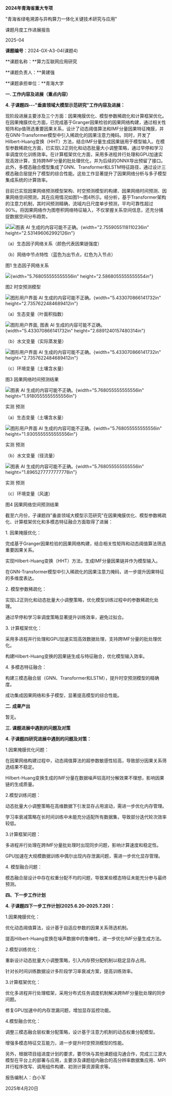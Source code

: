 **2024年青海省重大专项**

"青海省绿电溯源与异构算力一体化关键技术研究与应用"

课题月度工作进展报告

2025-04

**课题编号**：2024-GX-A3-04(课题4)

**课题名称：**算力互联网应用研究

**课题负责人：**黄建强

**课题承担单位：**青海大学

**一. 工作内容及进展（重点内容）**

**4. 子课题四---"垂直领域大模型示范研究"工作内容及进展：**

现阶段进展主要涉及三个方面：因果掩膜优化、模型参数稀疏化和计算框架优化。在因果掩膜优化方面，已完成基于Granger因果检验的因果网络构建，通过相关性矩阵和p值筛选重要因果关系，设计了动态阈值算法和IMF分量因果特征掩膜，并在GNN-Transformer模型中引入稀疏化的因果注意力掩码。同时，开发了Hilbert-Huang变换（HHT）方法，结合IMF分量生成因果链用于模型输入。在模型参数稀疏化方面，已实现L2正则化和动态批量大小调整策略，通过早停和学习率调度优化训练效率。在计算框架优化方面，采用多进程并行处理和GPU加速实现高效计算，支持跨IMF分量的批处理优化，并为后续的ONNX导出预留了接口。此外，多模态融合模型集成了GNN、Transformer和LSTM特征路径，通过设计三模态融合层提升了模型的综合性能。这些工作显著提升了因果网络分析与多子模型集成系统的计算效率。

目前已实现因果网络预测模型架构、时空预测模型的构建、因果网络时间预测、因果网络空间预测，其在应用情况如图1～图4所示。经分析，基于Transformer架构的注意力机制，其时间预测精确，流域内日尺度单步预测，平均可靠性超过90%。将因果网络作为图卷积网络特征输入，不仅掌握关系空间信息，还充分捕捉数据空间分布趋势。

![](media/image28.png)![图表 AI
生成的内容可能不正确。](media/image2.png){width="2.7559055118110236in"
height="2.531496062992126in"}

（a）生态因子网络关系（颜色代表因果链强度）

（b）网络中节点特性（蓝色为出节点，红色为入节点）

图1 生态因子网络关系

![](media/image3.png){width="5.768055555555556in"
height="2.5868055555555554in"}

图2 时空预测模型

![图形用户界面 AI
生成的内容可能不正确。](media/image4.png){width="5.433070866141732in"
height="2.7357622484689412in"}

（a）生态变量（叶面积指数）

![图形用户界面, 图表 AI
生成的内容可能不正确。](media/image5.png){width="5.433070866141732in"
height="2.6891240157480314in"}

（b）水文变量（实际蒸发量）

![图形用户界面 AI
生成的内容可能不正确。](media/image4.png){width="5.433070866141732in"
height="2.7357622484689412in"}

（c）环境变量（土壤含水量）

图3 因果网络时间预测结果

![图表 AI
生成的内容可能不正确。](media/image6.png){width="5.768055555555556in"
height="1.9180555555555556in"}

实测 预测

（a）生态变量（土壤含水量）

![图形用户界面 AI
生成的内容可能不正确。](media/image7.png){width="5.768055555555556in"
height="1.9305555555555556in"}

实测 预测

（b）水文变量（径流量）

![图表 AI
生成的内容可能不正确。](media/image8.png){width="5.768055555555556in"
height="1.8965277777777778in"}

实测 预测

（c）环境变量（风速）

图4 因果网络空间预测结果

截至六月份，子课题四"垂直领域大模型示范研究"在因果掩膜优化、模型参数稀疏化、计算框架优化和多模态特征融合方面取得了进展：

1\. 因果掩膜优化：

完成基于Granger因果检验的因果网络构建，结合相关性矩阵和动态阈值算法筛选重要因果关系。

实现Hilbert-Huang变换（HHT）方法，生成IMF分量因果链并作为模型输入。

在GNN-Transformer模型中引入稀疏化的因果注意力掩码，进一步提升因果特征的多维度表达。

2\. 模型参数稀疏化：

实现L2正则化和动态批量大小调整策略，优化模型训练过程中的参数稀疏化处理。

通过早停和学习率调度策略显著提升训练效率，避免过拟合。

3\. 计算框架优化：

采用多进程并行处理和GPU加速实现高效数据处理，支持跨IMF分量的批处理优化。

构建Hilbert-Huang变换的因果链生成与特征融合，优化模型输入效率。

4\. 多模态特征融合：

构建三模态融合层（GNN、Transformer和LSTM），提升时空预测模型的精确度。

成功集成因果网络和多子模型，显著提高模型的综合性能。

**二. 成果产出**

暂无。

**三. 课题进展中遇到的问题及对策**

**4. 子课题四研究进展中遇到的问题及对策：**

1.因果掩膜优化问题：

在因果网络构建过程中，动态阈值算法的超参数敏感性较高，导致部分因果关系筛选结果不稳定。

Hilbert-Huang变换生成的IMF分量在数据噪声较高时分解效果不理想，影响因果链的生成质量。

2.模型训练问题：

动态批量大小调整策略在高维数据下引发显存占用波动，需进一步优化内存管理。

学习率衰减策略在长时间训练中未能充分适配所有数据集，导致部分迭代轮次效率较低。

3.计算框架问题：

多进程并行处理在跨IMF分量批处理时出现同步问题，影响计算速度和稳定性。

GPU加速在大规模数据训练中偶尔出现内存泄漏问题，需进一步优化显存管理。

4\. 模型融合问题：

模态融合层设计中存在权重分配不均的问题，导致某些模态特征未能充分参与最终预测。

**四、下一步工作计划**

**4. 子课题四下一步工作计划(2025.6.20-2025.7.20)：**

1.因果掩膜优化：

优化动态阈值算法，设计基于自适应参数的因果关系筛选机制。

提高Hilbert-Huang变换在噪声数据中的鲁棒性，进一步优化IMF分量生成方法。

2.模型训练优化：

重新设计动态批量大小调整策略，引入内存预分配机制以稳定显存占用。

针对长时间训练数据设计多阶段学习率衰减方案，提高训练效率。

3.计算框架优化：

优化多进程并行处理框架，采用分布式任务调度机制解决跨IMF分量批处理的同步问题。

修复GPU加速中的内存泄漏问题，增加显存监控功能。

4.模型融合优化：

调整三模态融合层权重分配策略，设计基于注意力机制的动态权重分配模型。

增强多模态特征交互能力，进一步提升时空预测模型的性能。

另外，根据项目组进度计划的要求，要尽快与其他课题组沟通合作，完成三江源大模型在平台上的部署与应用，主要涉及课题组内融合的高分辨率数据集应用、MPI并行程序改写、调用组件构建、初测计算资源需求等。

报告编制人：白小军

2025年4月20日
